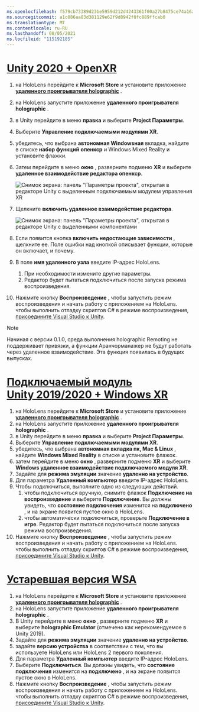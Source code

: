 ```yaml
---
ms.openlocfilehash: f579cb73389d23be5959d212d4243361f00a27b8475ce74a16acc2bffa7a192b
ms.sourcegitcommit: a1c086aa83d381129e62f9d8942f0fc889ffcab0
ms.translationtype: MT
ms.contentlocale: ru-RU
ms.lasthandoff: 08/05/2021
ms.locfileid: "115192185"
---
```

# <a name="unity-2020--openxr"></a>[Unity 2020 + OpenXR](#tab/openxr)

1. на HoloLens перейдите к **Microsoft Store** и установите приложение **[удаленного проигрывателя holographic](https://www.microsoft.com/store/p/holographic-remoting-player/9nblggh4sv40)** .
1. на HoloLens запустите приложение **удаленного проигрывателя holographic** .
1. в Unity перейдите в меню **правка** и выберите **Project Параметры**.
1. Выберите **Управление подключаемыми модулями XR**.
1. убедитесь, что выбрана **автономная Windowsная** вкладка, найдите в списке **набор функций** **опенкср** и Windows Mixed Reality и установите флажки.
1. Затем перейдите в меню **окно** , разверните подменю **XR** и выберите **удаленное взаимодействие редактора опенкср**.

    ![Снимок экрана: панель "Параметры проекта", открытая в редакторе Unity с выделенным подключаемым модулем управления XR](../images/openxr-features-img-02.png)

1. Щелкните **включить удаленное взаимодействие редактора**.

    ![Снимок экрана: панель "Параметры проекта", открытая в редакторе Unity с выделенными компонентами](../images/openxr-features-img-03.png)

1. Если появится кнопка **включить недостающие зависимости** , щелкните ее. Поле ошибки над кнопкой описывает функции, которые он включает, и почему.
1. В поле **имя удаленного узла** введите IP-адрес HoloLens.
   1. При необходимости измените другие параметры.
   1. Редактор будет пытаться подключиться после запуска режима воспроизведения.
1. Нажмите кнопку **Воспроизведение** , чтобы запустить режим воспроизведения и начать работу с приложением на HoloLens. чтобы выполнить отладку скриптов C# в режиме воспроизведения, [присоедините Visual Studio к Unity](/visualstudio/gamedev/unity/get-started/using-visual-studio-tools-for-unity?pivots=windows).

> [!NOTE]
> Начиная с версии 0.1.0, среда выполнения holographic Remoting не поддерживает привязки, а функции Аранчорманажер не будут работать через удаленное взаимодействие.  Эта функция появилась в будущих выпусках.

# <a name="unity-20192020--windows-xr-plugin"></a>[Подключаемый модуль Unity 2019/2020 + Windows XR](#tab/winxr)

1. на HoloLens перейдите к **Microsoft Store** и установите приложение **[удаленного проигрывателя holographic](https://www.microsoft.com/store/p/holographic-remoting-player/9nblggh4sv40)** .
1. на HoloLens запустите приложение **удаленного проигрывателя holographic** .
1. в Unity перейдите в меню **правка** и выберите **Project Параметры**.
1. Выберите **Управление подключаемыми модулями XR**.
1. убедитесь, что выбрана **автономная вкладка пк, Mac & Linux** , найдите **Windows Mixed Reality** в списке и установите флажок.
1. затем перейдите в меню **окно** , разверните подменю **XR** и выберите **Windows удаленное взаимодействие подключаемого модуля XR**.
1. Задайте для **режима эмуляции** значение **удаленно на устройство**.
1. Для параметра **Удаленный компьютер** введите IP-адрес HoloLens.
1. Чтобы подключиться, выполните одно из следующих действий.
   1. чтобы подключиться вручную, снимите флажок **Подключение на воспроизведение** и выберите **Подключение**. Вы должны увидеть, что **состояние подключения** изменится на **подключено** , и на экране появится пустое окно в HoloLens.
   1. чтобы автоматически подключиться, проверьте **Подключение в игре**. Редактор будет пытаться подключиться после запуска режима воспроизведения.
1. Нажмите кнопку **Воспроизведение** , чтобы запустить режим воспроизведения и начать работу с приложением на HoloLens. чтобы выполнить отладку скриптов C# в режиме воспроизведения, [присоедините Visual Studio к Unity](/visualstudio/gamedev/unity/get-started/using-visual-studio-tools-for-unity?pivots=windows).

# <a name="legacy-wsa"></a>[Устаревшая версия WSA](#tab/wsa)

1. на HoloLens перейдите к **Microsoft Store** и установите приложение **[удаленного проигрывателя holographic](https://www.microsoft.com/store/p/holographic-remoting-player/9nblggh4sv40)** .
1. на HoloLens запустите приложение **удаленного проигрывателя holographic** .
1. В Unity перейдите в меню **окно** , разверните подменю **XR** и выберите **holographic Emulator** (отмечено как нерекомендуемое в Unity 2019).
1. Задайте для **режима эмуляции** значение **удаленно на устройство**.
1. задайте **версию устройства** в соответствии с тем, что вы используете HoloLens или HoloLens 2 первого поколения.
1. Для параметра **Удаленный компьютер** введите IP-адрес HoloLens.
1. Выберите **Подключиться**. Вы должны увидеть, что **состояние подключения** изменится на **подключено** , и на экране появится пустое окно в HoloLens.
1. Нажмите кнопку **Воспроизведение** , чтобы запустить режим воспроизведения и начать работу с приложением на HoloLens. чтобы выполнить отладку скриптов C# в режиме воспроизведения, [присоедините Visual Studio к Unity](/visualstudio/gamedev/unity/get-started/using-visual-studio-tools-for-unity?pivots=windows).
